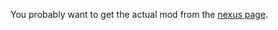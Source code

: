 You probably want to get the actual mod from the [nexus page](https://www.nexusmods.com/subnautica/mods/1994).

